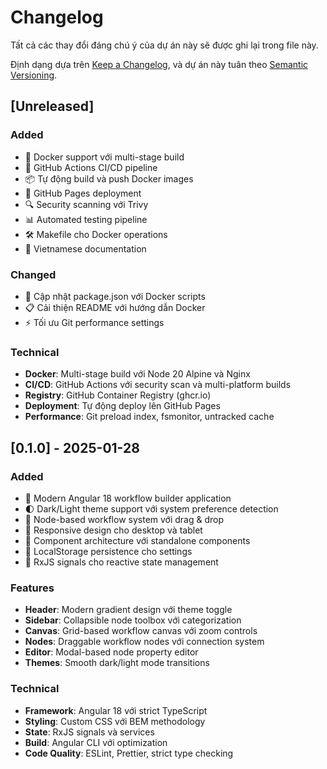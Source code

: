 # Changelog

Tất cả các thay đổi đáng chú ý của dự án này sẽ được ghi lại trong file này.

Định dạng dựa trên [Keep a Changelog](https://keepachangelog.com/en/1.0.0/),
và dự án này tuân theo [Semantic Versioning](https://semver.org/spec/v2.0.0.html).

## [Unreleased]

### Added
- 🐳 Docker support với multi-stage build
- 🔄 GitHub Actions CI/CD pipeline
- 📦 Tự động build và push Docker images
- 🚀 GitHub Pages deployment
- 🔍 Security scanning với Trivy
- 📊 Automated testing pipeline
- 🛠 Makefile cho Docker operations
- 📝 Vietnamese documentation

### Changed
- 🔧 Cập nhật package.json với Docker scripts
- 📋 Cải thiện README với hướng dẫn Docker
- ⚡ Tối ưu Git performance settings

### Technical
- **Docker**: Multi-stage build với Node 20 Alpine và Nginx
- **CI/CD**: GitHub Actions với security scan và multi-platform builds
- **Registry**: GitHub Container Registry (ghcr.io)
- **Deployment**: Tự động deploy lên GitHub Pages
- **Performance**: Git preload index, fsmonitor, untracked cache

## [0.1.0] - 2025-01-28

### Added
- 🎨 Modern Angular 18 workflow builder application
- 🌓 Dark/Light theme support với system preference detection
- 🔧 Node-based workflow system với drag & drop
- 📱 Responsive design cho desktop và tablet
- 🎯 Component architecture với standalone components
- 💾 LocalStorage persistence cho settings
- 🔄 RxJS signals cho reactive state management

### Features
- **Header**: Modern gradient design với theme toggle
- **Sidebar**: Collapsible node toolbox với categorization
- **Canvas**: Grid-based workflow canvas với zoom controls
- **Nodes**: Draggable workflow nodes với connection system
- **Editor**: Modal-based node property editor
- **Themes**: Smooth dark/light mode transitions

### Technical
- **Framework**: Angular 18 với strict TypeScript
- **Styling**: Custom CSS với BEM methodology
- **State**: RxJS signals và services
- **Build**: Angular CLI với optimization
- **Code Quality**: ESLint, Prettier, strict type checking
